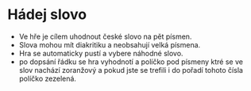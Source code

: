 Hádej slovo
============

- Ve hře je cílem uhodnout české slovo na pět písmen.
- Slova mohou mít diakritiku a neobsahují velká písmena. 
- Hra se automaticky pustí a vybere náhodné slovo.
- po dopsání řádku se hra vyhodnotí a políčko pod písmeny ktré se ve slov nachází zoranžový a pokud jste se trefili i do pořadí tohoto čísla políčko zezelená.
